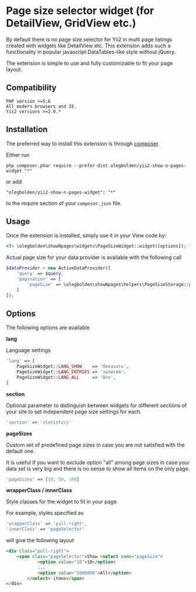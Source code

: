 Page size selector widget (for DetailView, GridView etc.)
=================================
By default there is no page size selector for Yii2 in multi page listings 
created with widgets like DetailView etc. This extension adds such a functionality 
in popular javascript DataTables-like style without jQuery.

The extension is simple to use and fully customizable to fit your page layout. 

Compatibility
------------
```
PHP version >=5.6
All modern browsers and IE.
Yii2 versions >=2.0.*
```

Installation
------------

The preferred way to install this extension is through [composer](http://getcomposer.org/download/).

Either run

```
php composer.phar require --prefer-dist olegbolden/yii2-show-n-pages-widget "*"
```

or add

```
"olegbolden/yii2-show-n-pages-widget": "*"
```

to the require section of your `composer.json` file.


Usage
-----

Once the extension is installed, simply use it in your View code by:

```php
<?= \olegbolden\showNpages\widgets\PageSizeWidget::widget([options]); ?>
```
Actual page size for your data provider is available with the following call

```php
$dataProvider = new ActiveDataProvider([
    'query' => $query,
    'pagination' => [
        'pageSize' => \olegbolden\showNpages\helpers\PageSizeStorage::getPageSize()
    ]
]);
```
Options
-----
The following options are available 

**lang**

Language settings
```php
'lang' => [
    PageSizeWidget::LANG_SHOW    => 'Показать',
    PageSizeWidget::LANG_ENTRIES => 'записей',
    PageSizeWidget::LANG_ALL     => 'Все',
]
```

**section**

Optional parameter to distinguish between widgets for different sections 
of your site to set independent page size settings for each.
```php
'section' => 'statistics'
```

**pageSizes**

Custom set of predefined page sizes in case you are not satisfied with the default one.

It is useful if you want to exclude option "all" among page sizes in case your 
data set is very big and there is no sense to show all items on the only page.
```php
'pageSizes' => [10, 50, 100]
```

**wrapperClass / innerClass**

Style classes for the widget to fit in your page.

For example, styles specified as
```php
'wrapperClass' => 'pull-right',
'innerClass' => 'pageSelector'
```
will give the following layout
```html
<div class="pull-right">
    <span class="pageSelector">Show <select name="pageSize">
            <option value="10">10</option>
            ...
            <option value="1000000">All</option>
        </select> items</span>
</div>
```
